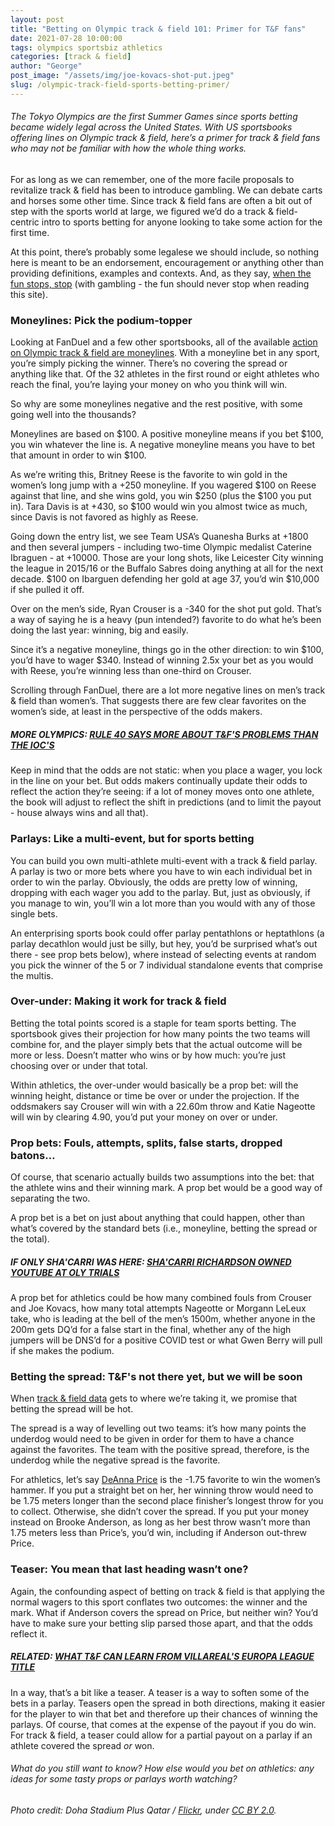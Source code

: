 ```yaml
---
layout: post
title: "Betting on Olympic track & field 101: Primer for T&F fans"
date: 2021-07-28 10:00:00
tags: olympics sportsbiz athletics
categories: [track & field]
author: "George"
post_image: "/assets/img/joe-kovacs-shot-put.jpeg"
slug: /olympic-track-field-sports-betting-primer/
---
```

<h6>The Tokyo Olympics are the first Summer Games since sports betting became widely legal across the United States. With US sportsbooks offering lines on Olympic track & field, here’s a primer for track & field fans who may not be familiar with how the whole thing works.</h6>

For as long as we can remember, one of the more facile proposals to revitalize track & field has been to introduce gambling. We can debate carts and horses some other time. Since track & field fans are often a bit out of step with the sports world at large, we figured we’d do a track & field-centric intro to sports betting for anyone looking to take some action for the first time.

At this point, there’s probably some legalese we should include, so nothing here is meant to be an endorsement, encouragement or anything other than providing definitions, examples and contexts. And, as they say, [when the fun stops, stop](http://www.whenthefunstops.com/) (with gambling - the fun should never stop when reading this site).

### Moneylines: Pick the podium-topper

Looking at FanDuel and a few other sportsbooks, all of the available [action on Olympic track & field are moneylines](https://sportsbook.fanduel.com/athletics/women's-olympics-2020). With a moneyline bet in any sport, you’re simply picking the winner. There’s no covering the spread or anything like that. Of the 32 athletes in the first round or eight athletes who reach the final, you’re laying your money on who you think will win.

So why are some moneylines negative and the rest positive, with some going well into the thousands?

Moneylines are based on $100. A positive moneyline means if you bet $100, you win whatever the line is. A negative moneyline means you have to bet that amount in order to win $100.

As we’re writing this, Britney Reese is the favorite to win gold in the women’s long jump with a +250 moneyline. If you wagered $100 on Reese against that line, and she wins gold, you win $250 (plus the $100 you put in). Tara Davis is at +430, so $100 would win you almost twice as much, since Davis is not favored as highly as Reese. 

Going down the entry list, we see Team USA’s Quanesha Burks at +1800 and then several jumpers - including two-time Olympic medalist Caterine Ibraguen - at +10000. Those are your long shots, like Leicester City winning the league in 2015/16 or the Buffalo Sabres doing anything at all for the next decade. $100 on Ibarguen defending her gold at age 37, you’d win $10,000 if she pulled it off.

Over on the men’s side, Ryan Crouser is a -340 for the shot put gold. That’s a way of saying he is a heavy (pun intended?) favorite to do what he’s been doing the last year: winning, big and easily. 

Since it’s a negative moneyline, things go in the other direction: to win $100, you’d have to wager $340. Instead of winning 2.5x your bet as you would with Reese, you’re winning less than one-third on Crouser.  

Scrolling through FanDuel, there are a lot more negative lines on men’s track & field than women’s. That suggests there are few clear favorites on the women’s side, at least in the perspective of the odds makers. 

##### MORE OLYMPICS: [RULE 40 SAYS MORE ABOUT T&F'S PROBLEMS THAN THE IOC'S](https://nalathletics.com/blog/2021/07/14/rule-40-track-and-field)

Keep in mind that the odds are not static: when you place a wager, you lock in the line on your bet. But odds makers continually update their odds to reflect the action they’re seeing: if a lot of money moves onto one athlete, the book will adjust to reflect the shift in predictions (and to limit the payout - house always wins and all that).

### Parlays: Like a multi-event, but for sports betting

You can build you own multi-athlete multi-event with a track & field parlay. A parlay is two or more bets where you have to win each individual bet in order to win the parlay. Obviously, the odds are pretty low of winning, dropping with each wager you add to the parlay. But, just as obviously, if you manage to win, you’ll win a lot more than you would with any of those single bets.

An enterprising sports book could offer parlay pentathlons or heptathlons (a parlay decathlon would just be silly, but hey, you’d be surprised what’s out there - see prop bets below), where instead of selecting events at random you pick the winner of the 5 or 7 individual standalone events that comprise the multis.

### Over-under: Making it work for track & field

Betting the total points scored is a staple for team sports betting. The sportsbook gives their projection for how many points the two teams will combine for, and the player simply bets that the actual outcome will be more or less. Doesn’t matter who wins or by how much: you’re just choosing over or under that total.

Within athletics, the over-under would basically be a prop bet: will the winning height, distance or time be over or under the projection. If the oddsmakers say Crouser will win with a 22.60m throw and Katie Nageotte will win by clearing 4.90, you’d put your money on over or under.

### Prop bets: Fouls, attempts, splits, false starts, dropped batons…

Of course, that scenario actually builds two assumptions into the bet: that the athlete wins and their winning mark. A prop bet would be a good way of separating the two.

A prop bet is a bet on just about anything that could happen, other than what’s covered by the standard bets (i.e., moneyline, betting the spread or the total). 

##### IF ONLY SHA'CARRI WAS HERE: [SHA'CARRI RICHARDSON OWNED YOUTUBE AT OLY TRIALS](https://nalathletics.com/blog/2021/06/29/track-field-olympic-trials-youtube-views-shacarri-richardson)

A prop bet for athletics could be how many combined fouls from Crouser and Joe Kovacs, how many total attempts Nageotte or Morgann LeLeux take, who is leading at the bell of the men’s 1500m, whether anyone in the 200m gets DQ’d for a false start in the final, whether any of the high jumpers will be DNS’d for a positive COVID test or what Gwen Berry will pull if she makes the podium.

### Betting the spread: T&F's not there yet, but we will be soon

When [track & field data](https://cran.r-project.org/web/packages/JumpeR/index.html) gets to where we’re taking it, we promise that betting the spread will be hot. 

The spread is a way of levelling out two teams: it’s how many points the underdog would need to be given in order for them to have a chance against the favorites. The team with the positive spread, therefore, is the underdog while the negative spread is the favorite. 

For athletics, let’s say [DeAnna Price](https://nalathletics.com/blog/2021/06/29/track-field-olympic-trials-youtube-views-shacarri-richardson) is the -1.75 favorite to win the women’s hammer. If you put a straight bet on her, her winning throw would need to be 1.75 meters longer than the second place finisher’s longest throw for you to collect. Otherwise, she didn’t cover the spread. If you put your money instead on Brooke Anderson, as long as her best throw wasn’t more than 1.75 meters less than Price’s, you’d win, including if Anderson out-threw Price.

### Teaser: You mean that last heading wasn’t one?

Again, the confounding aspect of betting on track & field is that applying the normal wagers to this sport conflates two outcomes: the winner and the mark. What if Anderson covers the spread on Price, but neither win? You’d have to make sure your betting slip parsed those apart, and that the odds reflect it. 

##### RELATED: [WHAT T&F CAN LEARN FROM VILLAREAL'S EUROPA LEAGUE TITLE](https://nalathletics.com/blog/2021/05/27/track-and-field-lessons-learned-villareal-europa-league)

In a way, that’s a bit like a teaser. A teaser is a way to soften some of the bets in a parlay. Teasers open the spread in both directions, making it easier for the player to win that bet and therefore up their chances of winning the parlays. Of course, that comes at the expense of the payout if you do win. For track & field, a teaser could allow for a partial payout on a parlay if an athlete covered the spread <em>or</em> won.

<h6>What do you still want to know? How else would you bet on athletics: any ideas for some tasty props or parlays worth watching?</h6>

<em>Photo credit: Doha Stadium Plus Qatar / [Flickr](https://flic.kr/p/tdSFVW), under [CC BY 2.0](https://creativecommons.org/licenses/by/2.0/).</em>
